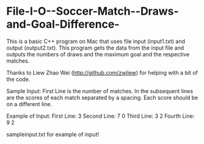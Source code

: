 File-I-O--Soccer-Match--Draws-and-Goal-Difference-
==================================================

This is a basic C++ program on Mac that uses file input (input1.txt) and output (output2.txt). 
This program gets the data from the input file and outputs the numbers of draws and the maximum goal 
and the respective matches.

Thanks to Liew Zhao Wei (http://github.com/zwliew) for helping with a bit of the code.

Sample Input:
First Line is the number of matches.
In the subsequent lines are the scores of each match separated by a spacing. Each score should be on a different line.

Example of Input:
First Line: 3
Second Line: 7 0 
Third Line: 3 2
Fourth Line: 9 2


sampleinput.txt for example of input!
